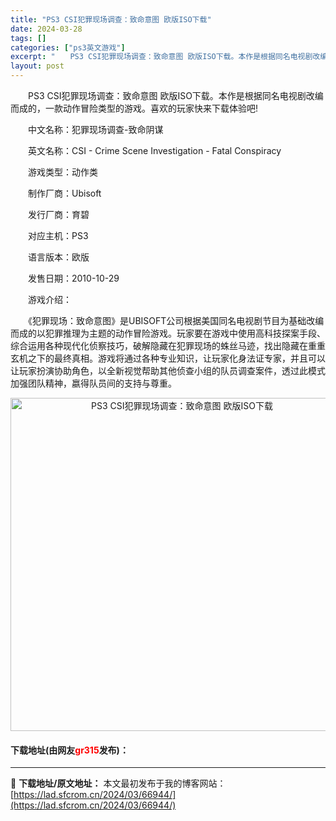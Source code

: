 ```yaml
---
title: "PS3 CSI犯罪现场调查：致命意图 欧版ISO下载"
date: 2024-03-28
tags: []
categories: ["ps3英文游戏"]
excerpt: "　　PS3 CSI犯罪现场调查：致命意图 欧版ISO下载。本作是根据同名电视剧改编而成的，一款动作冒险类型的游戏。喜欢的玩家快来下载体验吧! 　　中文名称：犯罪现场调查-致命阴谋 　　英文名称：CSI - Crime Scene Investigation - Fatal Conspiracy 　　&hellip;"
layout: post
---
```


 <p>　　PS3 CSI犯罪现场调查：致命意图 欧版ISO下载。本作是根据同名电视剧改编而成的，一款动作冒险类型的游戏。喜欢的玩家快来下载体验吧!</p> <p>　　中文名称：犯罪现场调查-致命阴谋</p> <p>　　英文名称：CSI - Crime Scene Investigation - Fatal Conspiracy</p> <p>　　游戏类型：动作类</p> <p>　　制作厂商：Ubisoft</p> <p>　　发行厂商：育碧</p> <p>　　对应主机：PS3</p> <p>　　语言版本：欧版</p> <p>　　发售日期：2010-10-29</p> <p>　　游戏介绍：</p> <p>　　《犯罪现场：致命意图》是UBISOFT公司根据美国同名电视剧节目为基础改编而成的以犯罪推理为主题的动作冒险游戏。玩家要在游戏中使用高科技探案手段、综合运用各种现代化侦察技巧，破解隐藏在犯罪现场的蛛丝马迹，找出隐藏在重重玄机之下的最终真相。游戏将通过各种专业知识，让玩家化身法证专家，并且可以让玩家扮演协助角色，以全新视觉帮助其他侦查小组的队员调查案件，透过此模式加强团队精神，嬴得队员间的支持与尊重。</p> <p align="center"><img align="" border="0" src="https://lad.sfcrom.cn/wp-content/uploads/2024/03/20240328_66051d19d18b2.png" width="533" alt="PS3 CSI犯罪现场调查：致命意图 欧版ISO下载" /></p> <p><h4>下载地址(由网友<font color="red">gr315</font>发布)：</h4></p> 

---
📖 **下载地址/原文地址：** 本文最初发布于我的博客网站：[https://lad.sfcrom.cn/2024/03/66944/](https://lad.sfcrom.cn/2024/03/66944/)
